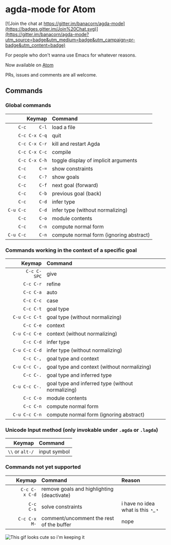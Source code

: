 # agda-mode for Atom

[![Join the chat at https://gitter.im/banacorn/agda-mode](https://badges.gitter.im/Join%20Chat.svg)](https://gitter.im/banacorn/agda-mode?utm_source=badge&utm_medium=badge&utm_campaign=pr-badge&utm_content=badge)

For people who don't wanna use Emacs for whatever reasons.

Now available on [Atom](https://atom.io/packages/agda-mode)

PRs, issues and comments are all welcome.


## Commands

### Global commands

| Keymap            | Command               |
|------------------:|:----------------------|
| `    C-c     C-l` | load a file           |
| `    C-c C-x C-q` | quit                  |
| `    C-c C-x C-r` | kill and restart Agda |
| `    C-c C-x C-c` | compile               |
| `    C-c C-x C-h` | toggle display of implicit arguments |
| `    C-c     C-=` | show constraints      |
| `    C-c     C-?` | show goals            |
| `    C-c     C-f` | next goal (forward)   |
| `    C-c     C-b` | previous goal (back)  |
| `    C-c     C-d` | infer type            |
| `C-u C-c     C-d` | infer type (without normalizing) |
| `    C-c     C-o` | module contents       |
| `    C-c     C-n` | compute normal form   |
| `C-u C-c     C-n` | compute normal form (ignoring abstract) |

### Commands working in the context of a specific goal

| Keymap            | Command                     |
|------------------:|:----------------------------|
| `    C-c C-SPC`   | give                        |
| `    C-c C-r`     | refine                      |
| `    C-c C-a`     | auto                        |
| `    C-c C-c`     | case                        |
| `    C-c C-t`     | goal type                   |
| `C-u C-c C-t`     | goal type (without normalizing) |
| `    C-c C-e`     | context       |
| `C-u C-c C-e`     | context (without normalizing) |
| `    C-c C-d`     | infer type            |
| `C-u C-c C-d`     | infer type (without normalizing) |
| `    C-c C-,`     | goal type and context       |
| `C-u C-c C-,`     | goal type and context (without normalizing) |
| `    C-c C-.`     | goal type and inferred type |
| `C-u C-c C-.`     | goal type and inferred type (without normalizing) |
| `    C-c C-o`     | module contents       |
| `    C-c C-n`     | compute normal form   |
| `C-u C-c C-n`     | compute normal form (ignoring abstract) |

### Unicode Input method (only invokable under `.agda` or `.lagda`)

| Keymap            | Command                     |
|------------------:|:----------------------------|
| `\\` or `alt-/`   | input symbol                |

### Commands not yet supported

| Keymap            | Command               | Reason               |
|------------------:|:----------------------|:---------------------|
| `    C-c C-x C-d` | remove goals and highlighting (deactivate) |
| `    C-c     C-s` | solve constraints     | i have no idea what is this ◔_◔ |
| `    C-c C-x M- ` | comment/uncomment the rest of the buffer | nope |

![This gif looks cute so i'm keeping it](https://f.cloud.github.com/assets/69169/2290250/c35d867a-a017-11e3-86be-cd7c5bf3ff9b.gif)
